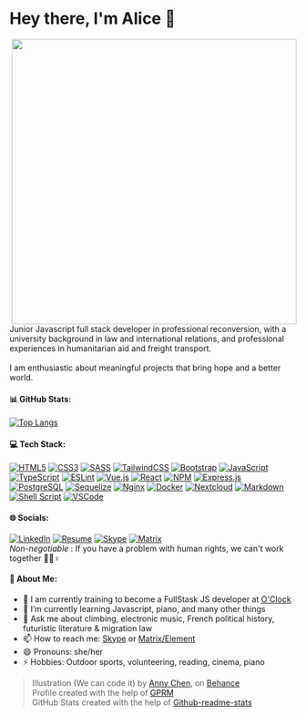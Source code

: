 <h1 align="left"> Hey there, I'm Alice 🦄 </h1>
<img align="right" width="500" src="https://pbs.twimg.com/media/DG95aO7VwAArm69?format=jpg&name=large">


Junior Javascript full stack developer in professional reconversion, with a university background in law and international relations, and professional experiences in humanitarian aid and freight transport.<br><br>I am enthusiastic about meaningful projects that bring hope and a better world.

#### 📊 GitHub Stats:
[![Top Langs](https://github-readme-stats.vercel.app/api/top-langs/?username=aliceout&count-private=true&theme=transparent&langs_count=6&layout=compact&hide_progress=true)](#)

#### 💻 Tech Stack:
[![HTML5](https://img.shields.io/badge/html5-%23E34F26.svg?style=flat&logo=html5&logoColor=white)](#) [![CSS3](https://img.shields.io/badge/css3-%231572B6.svg?style=flat&logo=css3&logoColor=white)](#) [![SASS](https://img.shields.io/badge/SASS-hotpink.svg?style=flat&logo=SASS&logoColor=white)](#) [![TailwindCSS](https://img.shields.io/badge/Tailwindcss-%2338B2AC.svg?style=flat&logo=tailwind-css&logoColor=white)](#) [![Bootstrap](https://img.shields.io/badge/Bootstrap-563D7C?style=flat&logo=bootstrap&logoColor=white)](#) [![JavaScript](https://img.shields.io/badge/Javascript-%23323330.svg?style=flat&logo=javascript&logoColor=%23F7DF1E)](#) [![TypeScript](https://img.shields.io/badge/Typescript-%23007ACC.svg?style=flat&logo=typescript&logoColor=white)](#) [![ESLint](https://img.shields.io/badge/ESLint-4B3263?style=flat&logo=eslint&logoColor=white)](#) [![Vue.js](https://img.shields.io/badge/Vue.js-4FC08D?style=flat&logo=vuedotjs&logoColor=white)](#) [![React](https://img.shields.io/badge/React-%2320232a.svg?style=flat&logo=react&logoColor=%2361DAFB)](#) [![NPM](https://img.shields.io/badge/NPM-%23000000.svg?style=flat&logo=npm&logoColor=white)](#) [![Express.js](https://img.shields.io/badge/Express.js-%23404d59.svg?style=flat&logo=express&logoColor=%2361DAFB)](#) [![PostgreSQL](https://img.shields.io/badge/PostgreSQL-4169E1?style=flat&logo=postgresql&logoColor=white)](#)  [![Sequelize](https://img.shields.io/badge/Sequelize-323330?style=flat&logo=sequelize&logoColor=blue)](#) [![Nginx](https://img.shields.io/badge/Nginx-%23009639.svg?style=flat&logo=nginx&logoColor=white)](#) [![Docker](https://img.shields.io/badge/Docker-%230db7ed.svg?style=flat&logo=docker&logoColor=white)](#) [![Nextcloud](https://img.shields.io/badge/Nextcloud-0082C9?style=flat&logo=Nextcloud&logoColor=white)](#) [![Markdown](https://img.shields.io/badge/markdown-%23000000.svg?style=flat&logo=markdown&logoColor=white)](#) [![Shell Script](https://img.shields.io/badge/shell_script-%23121011.svg?style=flat&logo=gnu-bash&logoColor=white)](#) [![VSCode](https://img.shields.io/badge/Visual_Studio_Code-0078D4?style=flat&logo=visual%20studio%20code&logoColor=white)](#)

   
#### 🌐 Socials:
[![LinkedIn](https://img.shields.io/badge/LinkedIn-%230077B5.svg?logo=linkedin&logoColor=white)](https://linkedin.com/in/aliceOsdel) 
[![Resume](https://img.shields.io/badge/-Resume-E15718?logo=ReadMe&logoColor=white)](https://aliceosdel.work)
[![Skype](https://img.shields.io/badge/skype-00AFF0?style=flat&logo=Skype&logoColor=white)](https://join.skype.com/invite/II99wpbBBR78)
[![Matrix](https://img.shields.io/badge/matrix-000000?style=flat&logo=Matrix&logoColor=white)](https://matrix.to/#/@lilioux:matrix.org)
<br/>
*Non-negotiable* : If you have a problem with human rights, we can't work together 🏳️‍🌈♀️ 

#### 💫 About Me:
- 🔭 I am currently training to become a FullStask JS developer at [O'Clock](https://oclock.io/formations/developpeur-web-fullstack-javascript)
- 🌱 I’m currently learning Javascript, piano, and many other things 
- 💬 Ask me about climbing, electronic music, French political history, futuristic literature & migration law
- 📫 How to reach me: [Skype](https://join.skype.com/invite/II99wpbBBR78) or [Matrix/Element](https://matrix.to/#/@lilioux:matrix.org)
- 😄 Pronouns: she/her
- ⚡ Hobbies: Outdoor sports, volunteering, reading, cinema, piano 

> Illustration (We can code it) by [Anny Chen](https://twitter.com/followanny), on  [Behance](https://www.behance.net/gallery/53402991/Girls-Who-Code-T-Shirt?locale=fr_FR)<br/>
> Profile created with the help of [GPRM](https://gprm.itsvg.in)<br/>
> GitHub Stats created with the help of [Github-readme-stats](https://github.com/anuraghazra/github-readme-stats)
